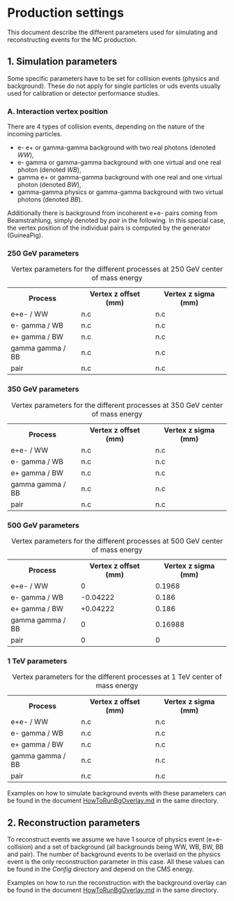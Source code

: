 
# Production settings

This document describe the different parameters used for simulating and reconstructing events for the MC production.

## 1. Simulation parameters

Some specific parameters have to be set for collision events (physics and background). These do not apply for single particles or uds events usually used for calibration or detector performance studies.

### A. Interaction vertex position

There are 4 types of collision events, depending on the nature of the incoming particles.

- e- e+ or gamma-gamma background with two real photons (denoted *WW*),
- e- gamma or gamma-gamma background with one virtual and one real photon (denoted *WB*),
- gamma e+ or gamma-gamma background with one real and one virtual photon (denoted *BW*),
- gamma-gamma physics or gamma-gamma background with two virtual photons (denoted *BB*).

Additionally there is background from incoherent e+e- pairs coming from Beamstrahlung, simply denoted by *pair* in the following. In this special case, the vertex position of the individual pairs is computed by the generator (GuineaPig).

### 250 GeV parameters

<table>
  <tr> <th> Process </th><th> Vertex z offset (mm) </th><th> Vertex z sigma (mm) </th></tr>
  <tr> <td> e+e- / WW         </td><td> n.c                    </td><td> n.c             </td></tr>
  <tr> <td> e- gamma / WB     </td><td> n.c	                   </td><td> n.c             </td></tr>
  <tr> <td> e+ gamma / BW     </td><td> n.c                    </td><td> n.c             </td></tr>
  <tr> <td> gamma gamma / BB  </td><td> n.c                    </td><td> n.c             </td></tr>
  <tr> <td> pair              </td><td> n.c                    </td><td> n.c             </td></tr>
  <caption>Vertex parameters for the different processes at 250 GeV center of mass energy</caption>
</table>

### 350 GeV parameters

<table>
  <tr> <th> Process </th><th> Vertex z offset (mm) </th><th> Vertex z sigma (mm) </th></tr>
  <tr> <td> e+e- / WW         </td><td> n.c                    </td><td> n.c             </td></tr>
  <tr> <td> e- gamma / WB     </td><td> n.c	                   </td><td> n.c             </td></tr>
  <tr> <td> e+ gamma / BW     </td><td> n.c                    </td><td> n.c             </td></tr>
  <tr> <td> gamma gamma / BB  </td><td> n.c                    </td><td> n.c             </td></tr>
  <tr> <td> pair              </td><td> n.c                    </td><td> n.c             </td></tr>
  <caption>Vertex parameters for the different processes at 350 GeV center of mass energy</caption>
</table>

### 500 GeV parameters

<table>
  <tr> <th> Process </th><th> Vertex z offset (mm) </th><th> Vertex z sigma (mm) </th></tr>
  <tr> <td> e+e- / WW         </td><td> 0                    </td><td> 0.1968            </td></tr>
  <tr> <td> e- gamma / WB     </td><td> -0.04222	           </td><td> 0.186             </td></tr>
  <tr> <td> e+ gamma / BW     </td><td> +0.04222             </td><td> 0.186             </td></tr>
  <tr> <td> gamma gamma / BB  </td><td> 0                    </td><td> 0.16988           </td></tr>
  <tr> <td> pair              </td><td> 0                    </td><td> 0                 </td></tr>
  <caption>Vertex parameters for the different processes at 500 GeV center of mass energy</caption>
</table>

### 1 TeV parameters

<table>
  <tr> <th> Process </th><th> Vertex z offset (mm) </th><th> Vertex z sigma (mm) </th></tr>
  <tr> <td> e+e- / WW         </td><td> n.c                    </td><td> n.c             </td></tr>
  <tr> <td> e- gamma / WB     </td><td> n.c	                   </td><td> n.c             </td></tr>
  <tr> <td> e+ gamma / BW     </td><td> n.c                    </td><td> n.c             </td></tr>
  <tr> <td> gamma gamma / BB  </td><td> n.c                    </td><td> n.c             </td></tr>
  <tr> <td> pair              </td><td> n.c                    </td><td> n.c             </td></tr>
  <caption>Vertex parameters for the different processes at 1 TeV center of mass energy</caption>
</table>

Examples on how to simulate background events with these parameters can be found in the document [HowToRunBgOverlay.md](HowToRunBgOverlay.md) in the same directory.

## 2. Reconstruction parameters

To reconstruct events we assume we have 1 source of physics event (e+e- collision) and a set of background (all backgrounds being WW, WB, BW, BB and pair).
The number of background events to be overlaid on the physics event is the only reconstruction parameter in this case. All these values can be found in the *Config* directory and depend on the CMS energy.

Examples on how to run the reconstruction with the background overlay can be found in the document [HowToRunBgOverlay.md](HowToRunBgOverlay.md) in the same directory.
